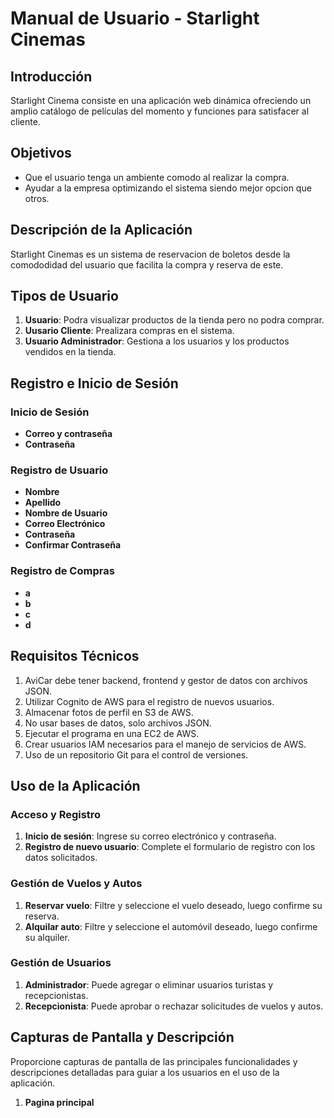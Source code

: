 # Manual de Usuario - Starlight Cinemas

## Introducción
Starlight Cinema consiste en una aplicación web dinámica ofreciendo un amplio catálogo de películas del momento y funciones para satisfacer al cliente.

## Objetivos
- Que el usuario tenga un ambiente comodo al realizar la compra.
- Ayudar a la empresa optimizando el sistema siendo mejor opcion que otros.

## Descripción de la Aplicación
Starlight Cinemas es un sistema de reservacion de boletos desde la comododidad del usuario que facilita la compra y reserva de este.

## Tipos de Usuario
1. **Usuario**: Podra visualizar productos de la tienda pero no podra comprar.
2. **Uusario Cliente**: Prealizara compras en el sistema.
3. **Usuario Administrador**: Gestiona a los usuarios y los productos vendidos en la tienda.

## Registro e Inicio de Sesión

### Inicio de Sesión
- **Correo y contraseña**
- **Contraseña**
  
### Registro de Usuario
- **Nombre**
- **Apellido**
- **Nombre de Usuario**
- **Correo Electrónico**
- **Contraseña**
- **Confirmar Contraseña**
  
### Registro de Compras
- **a**
- **b**
- **c**
- **d**
  
## Requisitos Técnicos
1. AviCar debe tener backend, frontend y gestor de datos con archivos JSON.
2. Utilizar Cognito de AWS para el registro de nuevos usuarios.
3. Almacenar fotos de perfil en S3 de AWS.
4. No usar bases de datos, solo archivos JSON.
5. Ejecutar el programa en una EC2 de AWS.
6. Crear usuarios IAM necesarios para el manejo de servicios de AWS.
7. Uso de un repositorio Git para el control de versiones.

## Uso de la Aplicación
### Acceso y Registro
1. **Inicio de sesión**: Ingrese su correo electrónico y contraseña.
2. **Registro de nuevo usuario**: Complete el formulario de registro con los datos solicitados.

### Gestión de Vuelos y Autos
1. **Reservar vuelo**: Filtre y seleccione el vuelo deseado, luego confirme su reserva.
2. **Alquilar auto**: Filtre y seleccione el automóvil deseado, luego confirme su alquiler.

### Gestión de Usuarios
1. **Administrador**: Puede agregar o eliminar usuarios turistas y recepcionistas.
2. **Recepcionista**: Puede aprobar o rechazar solicitudes de vuelos y autos.

## Capturas de Pantalla y Descripción
Proporcione capturas de pantalla de las principales funcionalidades y descripciones detalladas para guiar a los usuarios en el uso de la aplicación.
1. **Pagina principal**

